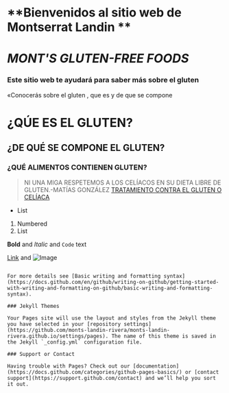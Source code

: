 # **Bienvenidos al sitio web de Montserrat Landin **
# *MONT'S GLUTEN-FREE FOODS*
### Este sitio web te ayudará para saber más sobre el gluten
«Conocerás sobre el gluten ,
que es 
y de que se compone
# ¿QÚE ES EL GLUTEN?
## ¿DE QUÉ SE COMPONE EL GLUTEN?
### ¿QUÉ ALIMENTOS CONTIENEN GLUTEN?
> NI UNA MIGA RESPETEMOS A LOS CELÍACOS  EN SU DIETA LIBRE DE GLUTEN.-MATÍAS GONZÁLEZ
[TRATAMIENTO CONTRA EL GLUTEN O CELÍACA](https://www.cun.es/enfermedades-tratamientos/enfermedades/enfermedad-celiaca#:~:text=El%20%C3%BAnico%20tratamiento%20de%20la,muchos%20aditivos%20de%20productos%20manufacturados.)
- List

1. Numbered
2. List

**Bold** and _Italic_ and `Code` text

[Link](url) and ![Image](src)
```

For more details see [Basic writing and formatting syntax](https://docs.github.com/en/github/writing-on-github/getting-started-with-writing-and-formatting-on-github/basic-writing-and-formatting-syntax).

### Jekyll Themes

Your Pages site will use the layout and styles from the Jekyll theme you have selected in your [repository settings](https://github.com/monts-landin-rivera/monts-landin-rivera.github.io/settings/pages). The name of this theme is saved in the Jekyll `_config.yml` configuration file.

### Support or Contact

Having trouble with Pages? Check out our [documentation](https://docs.github.com/categories/github-pages-basics/) or [contact support](https://support.github.com/contact) and we’ll help you sort it out.
